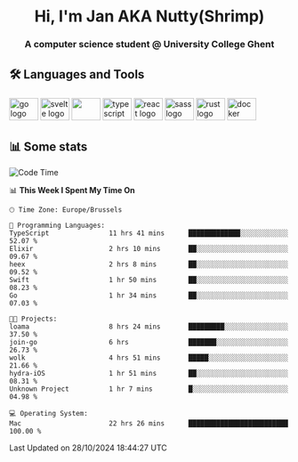 <h1 align="center">Hi, I'm Jan AKA Nutty(Shrimp)</h1>
<h3 align="center">A computer science student @ University College Ghent</h3>

<h2 align="left">🛠️ Languages and Tools</h2>

###

<div align="left">
  <img src="https://cdn.jsdelivr.net/gh/devicons/devicon/icons/go/go-original.svg" height="40" width="52" alt="go logo"  />
  <img src="https://cdn.jsdelivr.net/gh/devicons/devicon@latest/icons/svelte/svelte-original.svg"  height="40" width="52" alt="svelte logo" />
  <img src="https://cdn.jsdelivr.net/gh/devicons/devicon@latest/icons/tailwindcss/tailwindcss-original.svg" height="40" width="52" />
  <img src="https://cdn.jsdelivr.net/gh/devicons/devicon/icons/typescript/typescript-original.svg" height="40" width="52" alt="typescript logo"  />
  <img src="https://cdn.jsdelivr.net/gh/devicons/devicon/icons/react/react-original.svg" height="40" width="52" alt="react logo"  />
  <img src="https://cdn.jsdelivr.net/gh/devicons/devicon/icons/sass/sass-original.svg" height="40" width="52" alt="sass logo"  />
  <img src="https://cdn.jsdelivr.net/gh/devicons/devicon@latest/icons/rust/rust-original.svg" height="40" width="52" alt="rust logo" />
  <img src="https://cdn.jsdelivr.net/gh/devicons/devicon/icons/docker/docker-original.svg" height="40" width="52" alt="docker logo"  />
</div>

<h2>📊 Some stats</h2>

<!--START_SECTION:waka-->
![Code Time](http://img.shields.io/badge/Code%20Time-5%2C196%20hrs%2055%20mins-blue)

📊 **This Week I Spent My Time On** 

```text
🕑︎ Time Zone: Europe/Brussels

💬 Programming Languages: 
TypeScript               11 hrs 41 mins      █████████████░░░░░░░░░░░░   52.07 % 
Elixir                   2 hrs 10 mins       ██░░░░░░░░░░░░░░░░░░░░░░░   09.67 % 
heex                     2 hrs 8 mins        ██░░░░░░░░░░░░░░░░░░░░░░░   09.52 % 
Swift                    1 hr 50 mins        ██░░░░░░░░░░░░░░░░░░░░░░░   08.23 % 
Go                       1 hr 34 mins        ██░░░░░░░░░░░░░░░░░░░░░░░   07.03 % 

🐱‍💻 Projects: 
loama                    8 hrs 24 mins       █████████░░░░░░░░░░░░░░░░   37.50 % 
join-go                  6 hrs               ███████░░░░░░░░░░░░░░░░░░   26.73 % 
wolk                     4 hrs 51 mins       █████░░░░░░░░░░░░░░░░░░░░   21.66 % 
hydra-iOS                1 hr 51 mins        ██░░░░░░░░░░░░░░░░░░░░░░░   08.31 % 
Unknown Project          1 hr 7 mins         █░░░░░░░░░░░░░░░░░░░░░░░░   04.98 % 

💻 Operating System: 
Mac                      22 hrs 26 mins      █████████████████████████   100.00 % 
```


 Last Updated on 28/10/2024 18:44:27 UTC
<!--END_SECTION:waka-->
